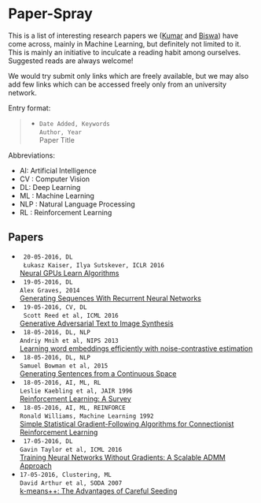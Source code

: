 # Paper-Spray

This is a list of interesting research papers we ([Kumar](https://github.com/kumarkrishna) and [Biswa](https://github.com/biswajitsc)) have come across, mainly in Machine Learning, but definitely not limited to it. This is mainly an initiative to inculcate a reading habit among ourselves. Suggested reads are always welcome!

We would try submit only links which are freely available, but we may also add few links which can be accessed freely only from an university network.

Entry format:
> * ```Date Added, Keywords```  
> ```Author, Year```  
> Paper Title

Abbreviations:
* AI: Artificial Intelligence
* CV : Computer Vision
* DL: Deep Learning
* ML : Machine Learning
* NLP : Natural Language Processing
* RL : Reinforcement Learning

<!---
Instructions:
* Add new papers at the top.
* For each entry add two or more spaces at the end of line 1 to enter a newline.
-->


## Papers
* ``` 20-05-2016, DL```  
``` Łukasz Kaiser, Ilya Sutskever, ICLR 2016```  
[Neural GPUs Learn Algorithms](http://arxiv.org/pdf/1511.08228v3.pdf)
* ``` 19-05-2016, DL```  
  ``` Alex Graves, 2014 ```  
[Generating Sequences With Recurrent Neural Networks](http://arxiv.org/pdf/1308.0850v5.pdf) 
* ``` 19-05-2016, CV, DL```  
```  Scott Reed et al, ICML 2016 ```  
[Generative Adversarial Text to Image Synthesis](http://arxiv.org/pdf/1605.05396v1.pdf)
* ``` 18-05-2016, DL, NLP```  
``` Andriy Mnih et al, NIPS 2013 ```  
[Learning word embeddings efficiently with noise-contrastive estimation](https://papers.nips.cc/paper/5165-learning-word-embeddings-efficiently-with-noise-contrastive-estimation.pdf)
* ``` 18-05-2016, DL, NLP```  
``` Samuel Bowman et al, 2015 ```    
[Generating Sentences from a Continuous Space](http://arxiv.org/pdf/1511.06349v4.pdf)
* ``` 18-05-2016, AI, ML, RL```  
``` Leslie Kaebling et al, JAIR 1996 ```  
[Reinforcement Learning: A Survey](https://www.jair.org/media/301/live-301-1562-jair.pdf)
* ``` 18-05-2016, AI, ML, REINFORCE```  
``` Ronald Williams, Machine Learning 1992 ```  
[Simple Statistical Gradient-Following Algorithms for Connectionist Reinforcement Learning](http://www-anw.cs.umass.edu/~barto/courses/cs687/williams92simple.pdf)
* ``` 17-05-2016, DL```  
``` Gavin Taylor et al, ICML 2016 ```  
[Training Neural Networks Without Gradients: A Scalable ADMM Approach](http://arxiv.org/pdf/1605.02026.pdf)
* ``` 17-05-2016, Clustering, ML ```  
``` David Arthur et al, SODA 2007 ```  
[k-means++: The Advantages of Careful Seeding](http://ilpubs.stanford.edu:8090/778/1/2006-13.pdf)
